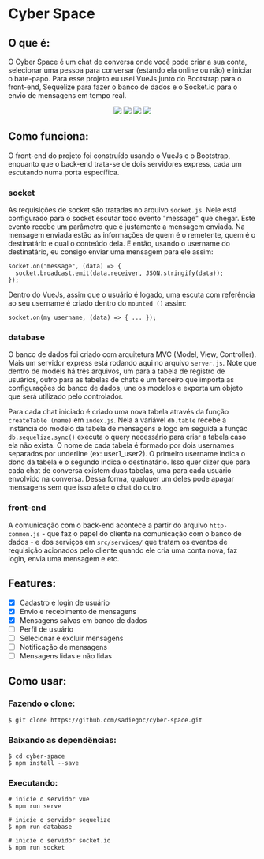 # Cyber Space

## O que é:
O Cyber Space é um chat de conversa onde você pode criar a sua conta, selecionar uma pessoa para conversar (estando ela online ou não) e iniciar o bate-papo. Para esse projeto eu usei VueJs junto do Bootstrap para o front-end, Sequelize para fazer o banco de dados e o Socket.io para o envio de mensagens em tempo real.

<p align="center">
  <img src="https://img.shields.io/badge/Vue%20js-35495E?style=for-the-badge&logo=vuedotjs&logoColor=4FC08D"/>
  <img src="https://img.shields.io/badge/Sequelize-52B0E7?style=for-the-badge&logo=Sequelize&logoColor=white"/>
  <img src="https://img.shields.io/badge/Socket.io-black?style=for-the-badge&logo=socket.io&badgeColor=010101"/>
  <img src="https://img.shields.io/badge/License-MIT-green?style=for-the-badge"/>
</p>

## Como funciona:
O front-end do projeto foi construído usando o VueJs e o Bootstrap, enquanto que o back-end trata-se de dois servidores express, cada um escutando numa porta específica.

### socket
As requisições de socket são tratadas no arquivo `socket.js`. Nele está configurado para o socket escutar todo evento "message" que chegar. Este evento recebe um parâmetro que é justamente a mensagem enviada. Na mensagem enviada estão as informações de quem é o remetente, quem é o destinatário e qual o conteúdo dela. E então, usando o username do destinatário, eu consigo enviar uma mensagem para ele assim:

```
socket.on("message", (data) => {
  socket.broadcast.emit(data.receiver, JSON.stringify(data));
});
```
Dentro do VueJs, assim que o usuário é logado, uma escuta com referência ao seu username é criado dentro do `mounted ()` assim:
```
socket.on(my username, (data) => { ... });
```

### database
O banco de dados foi criado com arquitetura MVC (Model, View, Controller). Mais um servidor express está rodando aqui no arquivo `server.js`. Note que dentro de models há três arquivos, um para a tabela de registro de usuários, outro para as tabelas de chats e um terceiro que importa as configurações do banco de dados, une os modelos e exporta um objeto que será utilizado pelo controlador.

Para cada chat iniciado é criado uma nova tabela através da função `createTable (name)` em `index.js`. Nela a variável `db.table` recebe a instância do modelo da tabela de mensagens e logo em seguida a função `db.sequelize.sync()` executa o query necessário para criar a tabela caso ela não exista. O nome de cada tabela é formado por dois usernames separados por underline (ex: user1_user2). O primeiro username indica o dono da tabela e o segundo indica o destinatário. Isso quer dizer que para cada chat de conversa existem duas tabelas, uma para cada usuário envolvido na conversa. Dessa forma, qualquer um deles pode apagar mensagens sem que isso afete o chat do outro.

### front-end
A comunicação com o back-end acontece a partir do arquivo `http-common.js` - que faz o papel do cliente na comunicação com o banco de dados - e dos serviços em `src/services/` que tratam os eventos de requisição acionados pelo cliente quando ele cria uma conta nova, faz login, envia uma mensagem e etc.

## Features:
- [x] Cadastro e login de usuário
- [x] Envio e recebimento de mensagens
- [x] Mensagens salvas em banco de dados
- [ ] Perfil de usuário
- [ ] Selecionar e excluir mensagens
- [ ] Notificação de mensagens
- [ ] Mensagens lidas e não lidas

## Como usar:
### Fazendo o clone:
```
$ git clone https://github.com/sadiegoc/cyber-space.git
```

### Baixando as dependências:
```
$ cd cyber-space
$ npm install --save
```

### Executando:
```
# inicie o servidor vue
$ npm run serve

# inicie o servidor sequelize
$ npm run database

# inicie o servidor socket.io
$ npm run socket
```
